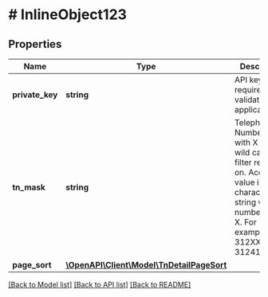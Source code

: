 # # InlineObject123

## Properties

Name | Type | Description | Notes
------------ | ------------- | ------------- | -------------
**private_key** | **string** | API key required to validate your application |
**tn_mask** | **string** | Telephone Number mask with X as a wild card to filter results on.  Accepted value is 10 character string with numbers and X.  For example, 312XXXXXXX, 312419XXXX. | [optional]
**page_sort** | [**\OpenAPI\Client\Model\TnDetailPageSort**](TnDetailPageSort.md) |  | [optional]

[[Back to Model list]](../../README.md#models) [[Back to API list]](../../README.md#endpoints) [[Back to README]](../../README.md)
